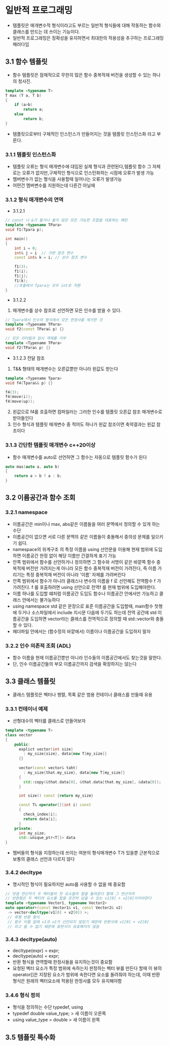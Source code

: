 # 일반적 프로그래밍
- 템플릿은 매개변수적 형식이라고도 부르는 일반적 형식들에 대해 작동하는 함수와 클래스를 만드는 데 쓰이는 기능이다.
- 일반적 프로그래밍은 정확성을 유지하면서 최대한의 적용성을 추구하는 프로그래밍 패러다임

## 3.1 함수 템플릿
- 함수 템플릿은 잠재적으로 무한히 많은 함수 중복적재 버전을 생성할 수 있는 하나의 청사진.
```cpp
template <typename T>
T max (T a, T b)
{
    if (a>b)
        return a;
    else 
        return b;
}
```
- 템플릿으로부터 구체적인 인스턴스가 만들어지는 것을 템플릿 인스턴스화 라고 부른다.

### 3.1.1 템플릿 인스턴스화
- 템플릿 오류는 형식 매개변수에 대입된 실제 형식과 관련된다,템플릿 함수 그 자체로는 오류가 없지만,구체적인 형식으로 인스턴화하는 시점에 오류가 발생 가능
- 멤버변수가 없는 형식을 사용할때 일어나는 오류가 발생가능
- 어떤건 멤버변수를 지원하는데 다른건 아닐때

### 3.1.2 형식 매개변수의 연역
- 3.1.2.1
```cpp
// const 나 &가 붙거나 붙지 않은 모든 가능한 조합을 대표하는 패턴
template <typename TPara>
void f1(Tpara p);

int main()
{
    int i = 0;
    int& j = i  // 가변 참조 변수
    const int& k = i; // 상수 참조 변수

    f1(3);
    f1(i);
    f1(j);
    f1(k);
    //호출에서 Tpara는 모두 int로 치환
}
```

- 3.1.2.2
1. 매개변수를 상수 참조로 선언하면 모든 인수를 받을 수 있다.
```cpp
// Tpara에서 인수의 형식에서 모든 한정사를 제거한 것
template <Typename TPara>
void f2(const TPara& p) {}
``` 
```cpp
// 모든 리터럴과 임시 객체를 거부
template <Typename TPara>
void f2(TPara& p) {}
``` 
- 3.1.2.3 전달 참조
1. T&& 형태의 매개변수는 오른값뿐만 아니라 왼값도 받는다
```cpp
template <Typename Tpara>
void f4(Tpara&& p) {}

f4(3);
f4(move(i));
f4(move(up));
```
2. 왼값으로 f4를 호출하면 컴파일러는 그러한 인수를 템플릿 오른값 참조 매개변수로 받아들인다
3. 인수 형식과 템플릿 매개변수 중 적어도 하나가 왼값 참조이면 축약결과는 왼값 참조이다

### 3.1.3 간단한 템플릿 매개변수 c++20이상
- 함수 매개변수를 auto로 선언하면 그 함수는 자동으로 템플릿 함수가 된다
```cpp
auto mas(auto a, auto b)
{
    return a > b ? a : b;
}
```

## 3.2 이름공간과 함수 조회

### 3.2.1 namespace
- 이름공간은 min이나 max, abs같은 이름들을 여러 문맥에서 정의할 수 있게 하는 수단
- 이름공간이 없으면 서로 다른 문맥의 같은 이름들이 충돌해서 중의성 문제를 일으키기 쉽다.
- namespace의 위계구조 의 특정 이름을 using 선언문을 이용해 현재 범위에 도입하면 이름공간 한정 없이 해당 이름만 간결하게 표기 가능
- 안쪽 범위에서 함수를 선언하거나 정의하면 그 함수와 서명이 같은 바깥쪽 함수 중복적재 버전만 가려지는게 아니라 모든 함수 중복적재 버전이 가려진다, 즉 이름 가리기는 특정 중복적재 버전이 아니라 '이름' 자체를 가려버린다
- 안쪽 범위에서 함수가 아니라 클래스나 변수의 이름을 f 로 선언해도 전역함수 f 가 가려진다. f 를 호출하려면 using 선언으로 전역f 를 현재 범위에 도입해야한다.
- 이름 하나를 도입할 떄처럼 이름공간 도입도 함수나 이름공간 안에서만 가능하고 클래스 안에서는 불가능하다
- using namespace std 같은 문장으로 표준 이름공간을 도입할때, main함수 첫행에 두거나 소스파일에서 include 지시문 다음에 두기도 하는데
전역 공간에 std 이름공간을 도입하면 vector라는 클래스를 전역적으로 정의할 때 std::vector와 충돌 할 수 있다.
- 헤더파일 안에서는 (함수정의 바깥에서) 이름이나 이름공간을 도입하지 말자

### 3.2.2 인수 의존적 조회 (ADL)
- 함수 이름을 현재 이름공간뿐만 아니라 인수들의 이름공간에서도 찾는것을 말한다.
- 단, 인수 이름공간들의 부모 이름공간까지 검색을 확장하지는 않는다

## 3.3 클래스 템플릿
- 클래스 템플릿은 벡터나 행렬, 목록 같은 범용 컨테이너 클래스를 만들때 유용

### 3.3.1 컨테이너 예제
- 선형대수의 벡터를 클래스로 만들어보자
```cpp
template <typename T>
class vector
{
    public: 
      explict vector(int size)
        : my_size{size}, data{new T[my_size]}
      {}
      
      vector(const vector& taht)
        : my_size{that.my_size}, data{new T[my_size]}
      {
        std::copy(&that.data[0], &that.data[that.my_size], &data[0]);
      }

      int size() const {return my_size}

      const T& operator[](int i) const
      {
        check_index(i);
        return data[i];
      }
    private:
      int my_size;
      std::unique_ptr<T[]> data
}
```
- 멤버들의 형식을 지정하는데 쓰이는 여분의 형식매개변수 T가 있을뿐 근본적으로 보통의 클래스 선언과 다르지 않다

### 3.4.2 decltype
- 명시적인 형식이 필요하지만 auto를 사용할 수 없을 때 중요함
```cpp
// 덧셈 연산자가 두 벡터들의 첫 요소들의 합을 돌려준다 할때 그 연산자의
// 반환형은 두 벡터의 요소를 합을 온전히 담을 수 있는 v1[0] + v2[0]이어야한다
template <typename Vector1, typename Vector2>
auto operator+(const Vector1& v1, const Vector2& v2)
 -> vector<decltype(v1[0] + v2[0]) >;
 // 후행 반환 형식
 // 함수 이름 앞에 v1과 v2가 선언되지 않았기 때문에 반환식에 v1[0] + v2[0]
 // 라고 쓸 수 없기 때문에 표현식이 유효해지지 않음
```

### 3.4.3 decltype(auto)
- decltype(expr) = expr;
- decltype(auto) = expr;
- 반환 형식을 연역할때 한정사들을 유지하는것이 중요함
- 요청된 벡터 요소가 특정 범위에 속하는지 판정하는 벡터 뷰를 만든다 할때 이 뷰의 operator[]은 지정된 요소가 범위에 속한다면 요소를 돌려줘야 하는데, 이때 반환 형식은 원래의 벡터요소에 적용된 한정사를 모두 유지해야함

### 3.4.6 형식 정의
- 형식을 정의하는 수단 typedef, using
- typedef double value_type; > 새 이름이 오른쪽
- using value_type = double > 새 이름이 왼쪽

## 3.5 템플릿 특수화
